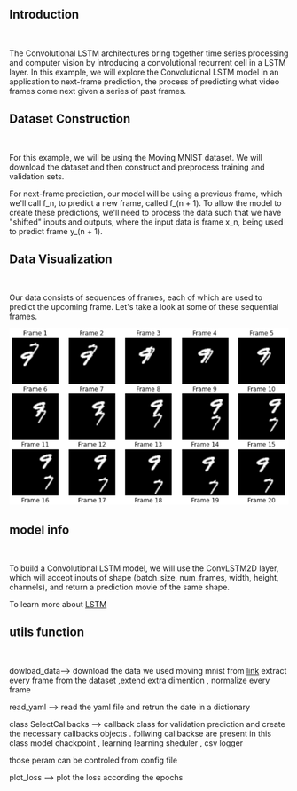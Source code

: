 ## Introduction
<br>

The Convolutional LSTM architectures bring together time series processing and computer vision by introducing a convolutional recurrent cell in a LSTM layer. In this example, we will explore the Convolutional LSTM model in an application to next-frame prediction, the process of predicting what video frames come next given a series of past frames.




## Dataset Construction
<br>

For this example, we will be using the Moving MNIST dataset.
We will download the dataset and then construct and preprocess training and validation sets.

For next-frame prediction, our model will be using a previous frame, which we'll call f_n, to predict a new frame, called f_(n + 1). To allow the model to create these predictions, we'll need to process the data such that we have "shifted" inputs and outputs, where the input data is frame x_n, being used to predict frame y_(n + 1).



## Data Visualization
<br>

Our data consists of sequences of frames, each of which are used to predict the upcoming frame. Let's take a look at some of these sequential frames.

![image info](./logs/frames.png)

## model info 
<br>

To build a Convolutional LSTM model, we will use the ConvLSTM2D layer, which will accept inputs of shape (batch_size, num_frames, width, height, channels), and return a prediction movie of the same shape.

To learn more about [LSTM](https://www.youtube.com/watch?v=QciIcRxJvsM&t=36s)


## utils function 
<br>

dowload_data--> download the data we used moving mnist from [link]("http://www.cs.toronto.edu/~nitish/unsupervised_video/mnist_test_seq.npy )
extract every frame from the dataset ,extend extra dimention , normalize every frame 

read_yaml --> read the yaml  file and retrun the date in a dictionary 

class SelectCallbacks --> callback class for validation prediction and create the necessary callbacks objects . follwing callbackse are present in this class  model chackpoint , learning learning sheduler , csv logger 

those peram can be controled from config file 

plot_loss --> plot the loss according the epochs 










